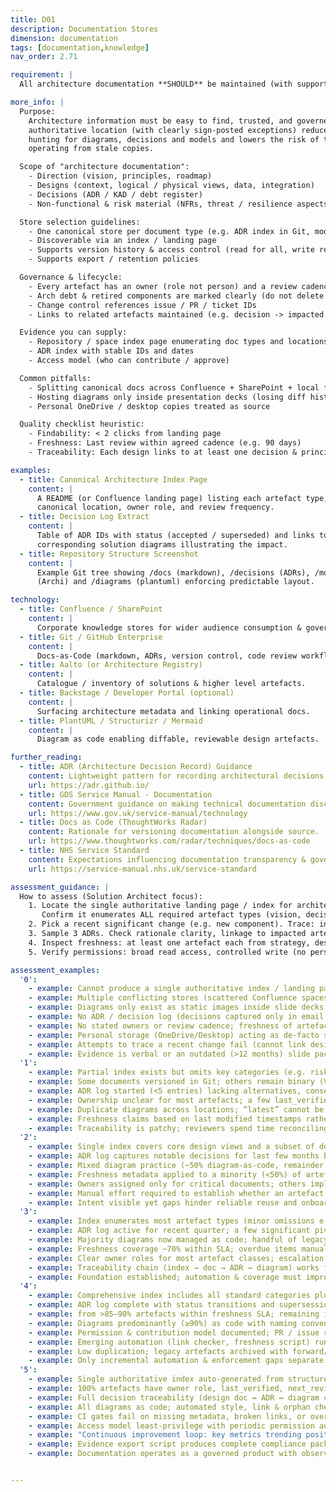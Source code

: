 ```yaml
---
title: D01
description: Documentation Stores
dimension: documentation
tags: [documentation,knowledge]
nav_order: 2.71

requirement: |
  All architecture documentation **SHOULD** be maintained (with supporting processes and change control) within the appropriate NHS England knowledge store(s) e.g. Aalto, SharePoint, Confluence.

more_info: |
  Purpose:
    Architecture information must be easy to find, trusted, and governed. A single
    authoritative location (with clearly sign‑posted exceptions) reduces time lost
    hunting for diagrams, decisions and models and lowers the risk of teams
    operating from stale copies.

  Scope of "architecture documentation":
    - Direction (vision, principles, roadmap)
    - Designs (context, logical / physical views, data, integration)
    - Decisions (ADR / KAD / debt register)
    - Non‑functional & risk material (NFRs, threat / resilience aspects)

  Store selection guidelines:
    - One canonical store per document type (e.g. ADR index in Git, models in Archi repo)
    - Discoverable via an index / landing page
    - Supports version history & access control (read for all, write restricted)
    - Supports export / retention policies

  Governance & lifecycle:
    - Every artefact has an owner (role not person) and a review cadence
    - Arch debt & retired components are marked clearly (do not delete context)
    - Change control references issue / PR / ticket IDs
    - Links to related artefacts maintained (e.g. decision -> impacted diagram)

  Evidence you can supply:
    - Repository / space index page enumerating doc types and locations
    - ADR index with stable IDs and dates
    - Access model (who can contribute / approve)

  Common pitfalls:
    - Splitting canonical docs across Confluence + SharePoint + local folders
    - Hosting diagrams only inside presentation decks (losing diff history)
    - Personal OneDrive / desktop copies treated as source

  Quality checklist heuristic:
    - Findability: < 2 clicks from landing page
    - Freshness: Last review within agreed cadence (e.g. 90 days)
    - Traceability: Each design links to at least one decision & principle

examples:
  - title: Canonical Architecture Index Page
    content: |
      A README (or Confluence landing page) listing each artefact type, the
      canonical location, owner role, and review frequency.
  - title: Decision Log Extract
    content: |
      Table of ADR IDs with status (accepted / superseded) and links to the
      corresponding solution diagrams illustrating the impact.
  - title: Repository Structure Screenshot
    content: |
      Example Git tree showing /docs (markdown), /decisions (ADRs), /models
      (Archi) and /diagrams (plantuml) enforcing predictable layout.

technology:
  - title: Confluence / SharePoint
    content: |
      Corporate knowledge stores for wider audience consumption & governance packs.
  - title: Git / GitHub Enterprise
    content: |
      Docs‑as‑Code (markdown, ADRs, version control, code review workflow).
  - title: Aalto (or Architecture Registry)
    content: |
      Catalogue / inventory of solutions & higher level artefacts.
  - title: Backstage / Developer Portal (optional)
    content: |
      Surfacing architecture metadata and linking operational docs.
  - title: PlantUML / Structurizr / Mermaid
    content: |
      Diagram as code enabling diffable, reviewable design artefacts.

further_reading:
  - title: ADR (Architecture Decision Record) Guidance
    content: Lightweight pattern for recording architectural decisions.
    url: https://adr.github.io/
  - title: GDS Service Manual - Documentation
    content: Government guidance on making technical documentation discoverable.
    url: https://www.gov.uk/service-manual/technology
  - title: Docs as Code (ThoughtWorks Radar)
    content: Rationale for versioning documentation alongside source.
    url: https://www.thoughtworks.com/radar/techniques/docs-as-code
  - title: NHS Service Standard
    content: Expectations influencing documentation transparency & governance.
    url: https://service-manual.nhs.uk/service-standard

assessment_guidance: |
  How to assess (Solution Architect focus):
    1. Locate the single authoritative landing page / index for architecture docs.
       Confirm it enumerates ALL required artefact types (vision, decisions, models etc.) or states why absent.
    2. Pick a recent significant change (e.g. new component). Trace: index → design doc → ADR → relevant diagram commit. If any hop fails, note gap.
    3. Sample 3 ADRs. Check rationale clarity, linkage to impacted artefacts and status accuracy.
    4. Inspect freshness: at least one artefact each from strategy, design, decision & risk should show a last_verified date within agreed cadence.
    5. Verify permissions: broad read access, controlled write (no personal silos). Spot-check for shadow copies (old Confluence space / slide deck).

assessment_examples:
  '0':
    - example: Cannot produce a single authoritative index / landing page.
    - example: Multiple conflicting stores (scattered Confluence spaces, ad‑hoc SharePoint folders, local PPT decks).
    - example: Diagrams only exist as static images inside slide decks; no diagram source files (PlantUML / Structurizr) available.
    - example: No ADR / decision log (decisions captured only in email or meeting minutes).
    - example: No stated owners or review cadence; freshness of artefacts unknowable.
    - example: Personal storage (OneDrive/Desktop) acting as de‑facto source of truth.
    - example: Attempts to trace a recent change fail (cannot link design → decision → diagram).
    - example: Evidence is verbal or an outdated (>12 months) slide pack with obsolete component names.
  '1':
    - example: Partial index exists but omits key categories (e.g. risk register, NFR set, roadmap, data models).
    - example: Some documents versioned in Git; others remain binary (Visio / PPT) with no meaningful history.
    - example: ADR log started (<5 entries) lacking alternatives, consequences, or status field (accepted / superseded).
    - example: Ownership unclear for most artefacts; a few last_verified fields appear sporadically.
    - example: Duplicate diagrams across locations; “latest” cannot be determined confidently.
    - example: Freshness claims based on last modified timestamps rather than explicit verification.
    - example: Traceability is patchy; reviewers spend time reconciling duplicates.
  '2':
    - example: Single index covers core design views and a subset of decisions; strategy / risk / NFR artefacts still missing or linked to outdated spaces.
    - example: ADR log captures notable decisions for last few months but supersession chains and rationale depth inconsistent.
    - example: Mixed diagram practice (~50% diagram‑as‑code, remainder static images without lineage).
    - example: Freshness metadata applied to a minority (<50%) of artefacts; several clearly beyond cadence threshold.
    - example: Owners assigned only for critical documents; others implicitly owned.
    - example: Manual effort required to establish whether an artefact is current.
    - example: Intent visible yet gaps hinder reliable reuse and onboarding.
  '3':
    - example: Index enumerates most artefact types (minor omissions e.g. resilience view or debt register linkage) with working hyperlinks.
    - example: ADR log active for recent quarter; a few significant pivots not yet documented (tracked in backlog).
    - example: Majority diagrams now managed as code; handful of legacy binaries awaiting migration plan.
    - example: Freshness coverage ~70% within SLA; overdue items manually flagged (spreadsheet or ad‑hoc script; not CI‑enforced).
    - example: Clear owner roles for most artefact classes; escalation handling informal.
    - example: Traceability chain (index → doc → ADR → diagram) works for common flows; occasional dead links occur.
    - example: Foundation established; automation & coverage must improve for higher scores.
  '4':
    - example: Comprehensive index includes all standard categories plus intentionally absent notes (with rationale) to prevent ambiguity.
    - example: ADR log complete with status transitions and supersession chains; pending ADR backlog short & tracked.
    - example: from >85–90% artefacts within freshness SLA; remaining items have explicit remediation tickets or scheduled reviews.
    - example: Diagrams predominantly (≥90%) as code with naming conventions & lint / review checks applied.
    - example: Permission & contribution model documented; PR / issue references provide change audit trail.
    - example: Emerging automation (link checker, freshness script) runs on schedule; warnings surfaced in dashboard (not yet gating merges).
    - example: Low duplication; legacy artefacts archived with forward/back links.
    - example: Only incremental automation & enforcement gaps separate from score 5.
  '5':
    - example: Single authoritative index auto‑generated from structured metadata (no manual drift) covering all artefact classes and cross‑links.
    - example: 100% artefacts have owner role, last_verified, next_review_due; real‑time dashboard shows findability, freshness & decision coverage metrics.
    - example: Full decision traceability (design doc ↔ ADR ↔ diagram commit ↔ principle/objective) validated by CI.
    - example: All diagrams as code; automated style, link & orphan checks; zero duplicate/orphaned artefacts in latest run.
    - example: CI gates fail on missing metadata, broken links, or overdue freshness; issues auto‑raised tagging the responsible owner role.
    - example: Access model least‑privilege with periodic permission audit evidence linked from index.
    - example: "Continuous improvement loop: key metrics trending positively quarter‑on‑quarter; improvement actions tracked to closure."
    - example: Evidence export script produces complete compliance pack (index, metrics, traceability samples) in minutes.
    - example: Documentation operates as a governed product with observable quality signals.


---
```

